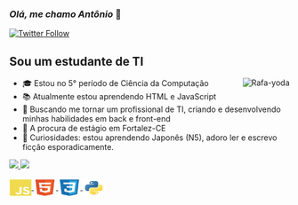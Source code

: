 ### _*Olá, me chamo Antônio*_ 👋

[![Twitter Follow](https://img.shields.io/twitter/follow/katakanaisart?color=1DA1F2&logo=twitter&style=for-the-badge)](https://twitter.com/intent/follow?original_referer=https%3A%2F%2Fgithub.com%2FcodeSTACKr&screen_name=codeSTACKr)

## Sou um estudante de TI
<img align="right" alt="Rafa-yoda" src="https://c.tenor.com/jCI8X9bhx4gAAAAC/cowboy-bebop.gif">

- 🎓 Estou no 5° período de Ciência da Computação 
- 📚 Atualmente estou aprendendo HTML e JavaScript
- 🎯 Buscando me tornar um profissional de TI, criando e desenvolvendo minhas habilidades em back e front-end
- 🔎 A procura de estágio em Fortalez-CE
- 🎨 Curiosidades: estou aprendendo Japonês (N5), adoro ler e escrevo ficção esporadicamente. 

<div>
  <a href="https://github.com/rafaballerini">
  <img height="180em" src="https://github-readme-stats.vercel.app/api?username=antonioferreirasales&show_icons=true&theme=midnight-purple&include_all_commits=true&count_private=true"/>
  <img height="180em" src="https://github-readme-stats.vercel.app/api/top-langs/?username=antonioferreirasales&layout=compact&langs_count=7&theme=midnight-purple"/>
</div>
  
  <div style="display: inline_block"><br>
  <img align="center" alt="Rafa-Js" height="30" width="40" src="https://raw.githubusercontent.com/devicons/devicon/master/icons/javascript/javascript-plain.svg">
  <img align="center" alt="Rafa-HTML" height="30" width="40" src="https://raw.githubusercontent.com/devicons/devicon/master/icons/html5/html5-original.svg">
  <img align="center" alt="Rafa-CSS" height="30" width="40" src="https://raw.githubusercontent.com/devicons/devicon/master/icons/css3/css3-original.svg">
  <img align="center" alt="Rafa-Python" height="30" width="40" src="https://raw.githubusercontent.com/devicons/devicon/master/icons/python/python-original.svg">
 
</div>
